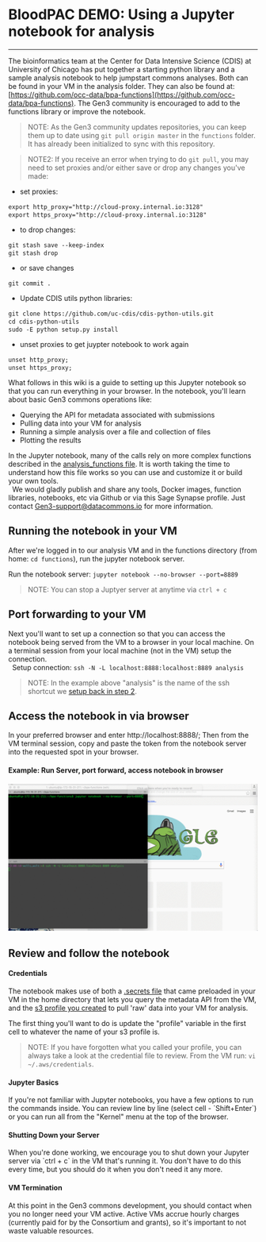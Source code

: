 # BloodPAC DEMO: Using a Jupyter notebook for analysis
* * *

The bioinformatics team at the Center for Data Intensive Science (CDIS) at University of Chicago has put together a starting python library and a sample analysis notebook to help jumpstart commons analyses.    Both can be found in your VM in the analysis folder.    They can also be found at: [https://github.com/occ-data/bpa-functions](https://github.com/occ-data/bpa-functions).    The Gen3 community is encouraged to add to the functions library or improve the notebook.  

> NOTE:   As the Gen3 community updates repositories, you can keep them up to date using `git pull origin master` in the `functions` folder.   It has already been initialized to sync with this repository.

> NOTE2: If you receive an error when trying to do `git pull`, you may need to set proxies and/or either save or drop any changes you've made:

* set proxies:
```
export http_proxy="http://cloud-proxy.internal.io:3128"
export https_proxy="http://cloud-proxy.internal.io:3128"
```

* to drop changes:
```
git stash save --keep-index
git stash drop
```

* or save changes
```
git commit .
```

* Update CDIS utils python libraries:
```
git clone https://github.com/uc-cdis/cdis-python-utils.git
cd cdis-python-utils
sudo -E python setup.py install
```
* unset proxies to get juypter notebook to work again
```
unset http_proxy;
unset https_proxy;
```



What follows in this wiki is a guide to setting up this Jupyter notebook so that you can run everything in your browser.   In the notebook, you'll learn about basic Gen3 commons operations like:  

* Querying the API for metadata associated with submissions
* Pulling data into your VM for analysis
* Running a simple analysis over a file and collection of files
* Plotting the results

In the Jupyter notebook, many of the calls rely on more complex functions described in the [analysis_functions file](https://github.com/occ-data/bpa-functions/blob/master/analysis_functions_v2.py).   It is worth taking the time to understand how this file works so you can use and customize it or build your own tools.    
&nbsp;
We would gladly publish and share any tools, Docker images, function libraries, notebooks, etc via Github or via this Sage Synapse profile.   Just contact Gen3-support@datacommons.io for more information.

## Running the notebook in your VM

After we're logged in to our analysis VM and in the functions directory (from home: `cd functions`), run the jupyter notebook server.  

Run the notebook server: ```jupyter notebook --no-browser --port=8889```

>NOTE:   You can stop a Juptyer server at anytime via `ctrl + c`

## Port forwarding to your VM

Next you'll want to set up a connection so that you can access the notebook being served from the VM to a browser in your local machine.   On a terminal session from your local machine (not in the VM) setup the connection.   
&nbsp;
Setup connection:   `ssh -N -L localhost:8888:localhost:8889 analysis`

> NOTE:   In the example above "analysis" is the name of the ssh shortcut we [setup back in step 2](/data-access/#2-ssh-to-virtual-machine-config).

## Access the notebook in via browser

In your preferred browser and enter http://localhost:8888/;   Then from the VM terminal session, copy and paste the token from the notebook server into the requested spot in your browser.

#### Example:   Run Server, port forward, access notebook in browser
![Jupyter notebook example](/img/jupyter.gif)

## Review and follow the notebook

<h4> Credentials </h4>

The notebook makes use of both a [.secrets file](/appendices/api/#secrets-credentials-to-query) that came preloaded in your VM in the home directory that lets you query the metadata API from the VM, and the [s3 profile you created](/user-guide/data-access/#4-access-raw-data-storage-from-virtual-machine) to pull 'raw' data into your VM for analysis.

The first thing you'll want to do is update the "profile" variable in the first cell to whatever the name of your s3 profile is.       

>NOTE:  If you have forgotten what you called your profile, you can always take a look at the credential file to review.  From the VM run:  `vi ~/.aws/credentials`.  

<h4> Jupyter Basics </h4>
If you're not familiar with Jupyter notebooks, you have a few options to run the commands inside.   You can review line by line (select cell - `Shift+Enter`) or you can run all from the "Kernel" menu at the top of the browser.   

<h4> Shutting Down your Server</h4>
When you're done working, we encourage you to shut down your Jupyter server via `ctrl + c` in the VM that's running it.  You don't have to do this every time, but you should do it when you don't need it any more.   

<h4> VM Termination </h4>
At this point in the Gen3 commons development, you should contact <Gen3-support@datacommons.io> when you no longer need your VM active.   Active VMs accrue hourly charges (currently paid for by the Consortium and grants), so it's important to not waste valuable resources.   
